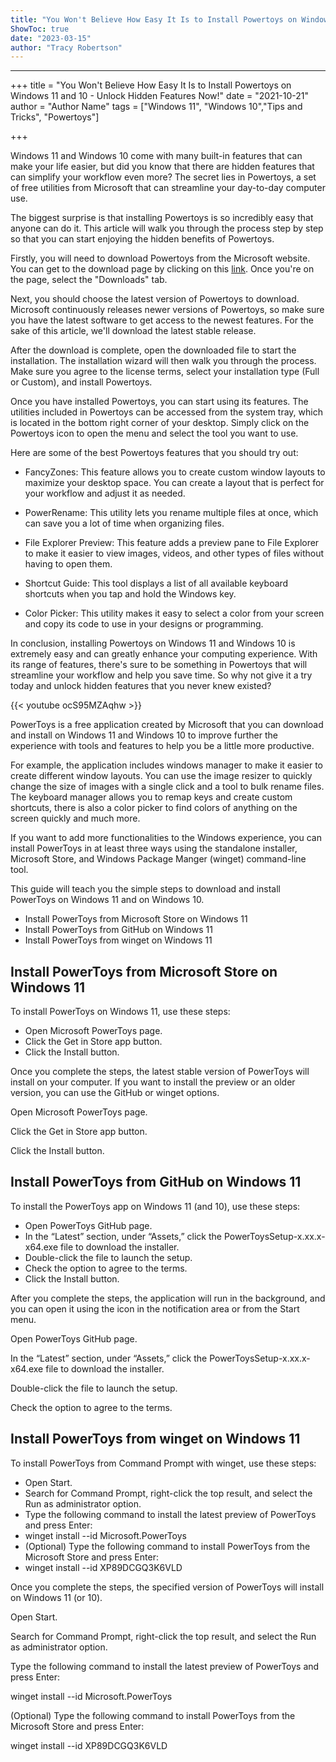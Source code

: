 ```yaml
---
title: "You Won't Believe How Easy It Is to Install Powertoys on Windows 11 and 10 - Unlock Hidden Features Now!"
ShowToc: true 
date: "2023-03-15"
author: "Tracy Robertson"
---
```

*****
+++
title = "You Won't Believe How Easy It Is to Install Powertoys on Windows 11 and 10 - Unlock Hidden Features Now!"
date = "2021-10-21"
author = "Author Name"
tags = ["Windows 11", "Windows 10","Tips and Tricks", "Powertoys"]

+++

Windows 11 and Windows 10 come with many built-in features that can make your life easier, but did you know that there are hidden features that can simplify your workflow even more? The secret lies in Powertoys, a set of free utilities from Microsoft that can streamline your day-to-day computer use.

The biggest surprise is that installing Powertoys is so incredibly easy that anyone can do it. This article will walk you through the process step by step so that you can start enjoying the hidden benefits of Powertoys.

Firstly, you will need to download Powertoys from the Microsoft website. You can get to the download page by clicking on this [link](https://docs.microsoft.com/en-us/windows/powertoys/install-and-configure). Once you're on the page, select the "Downloads" tab.

Next, you should choose the latest version of Powertoys to download. Microsoft continuously releases newer versions of Powertoys, so make sure you have the latest software to get access to the newest features. For the sake of this article, we'll download the latest stable release.

After the download is complete, open the downloaded file to start the installation. The installation wizard will then walk you through the process. Make sure you agree to the license terms, select your installation type (Full or Custom), and install Powertoys.

Once you have installed Powertoys, you can start using its features. The utilities included in Powertoys can be accessed from the system tray, which is located in the bottom right corner of your desktop. Simply click on the Powertoys icon to open the menu and select the tool you want to use.

Here are some of the best Powertoys features that you should try out:

- FancyZones: This feature allows you to create custom window layouts to maximize your desktop space. You can create a layout that is perfect for your workflow and adjust it as needed.

- PowerRename: This utility lets you rename multiple files at once, which can save you a lot of time when organizing files.

- File Explorer Preview: This feature adds a preview pane to File Explorer to make it easier to view images, videos, and other types of files without having to open them.

- Shortcut Guide: This tool displays a list of all available keyboard shortcuts when you tap and hold the Windows key.

- Color Picker: This utility makes it easy to select a color from your screen and copy its code to use in your designs or programming.

In conclusion, installing Powertoys on Windows 11 and Windows 10 is extremely easy and can greatly enhance your computing experience. With its range of features, there's sure to be something in Powertoys that will streamline your workflow and help you save time. So why not give it a try today and unlock hidden features that you never knew existed?

{{< youtube ocS95MZAqhw >}} 



PowerToys is a free application created by Microsoft that you can download and install on Windows 11 and Windows 10 to improve further the experience with tools and features to help you be a little more productive.
 
For example, the application includes windows manager to make it easier to create different window layouts. You can use the image resizer to quickly change the size of images with a single click and a tool to bulk rename files. The keyboard manager allows you to remap keys and create custom shortcuts, there is also a color picker to find colors of anything on the screen quickly and much more.
 
If you want to add more functionalities to the Windows experience, you can install PowerToys in at least three ways using the standalone installer, Microsoft Store, and Windows Package Manger (winget) command-line tool.
 
This guide will teach you the simple steps to download and install PowerToys on Windows 11 and on Windows 10.
 
- Install PowerToys from Microsoft Store on Windows 11
 - Install PowerToys from GitHub on Windows 11
 - Install PowerToys from winget on Windows 11

 
## Install PowerToys from Microsoft Store on Windows 11
 
To install PowerToys on Windows 11, use these steps:
 
- Open Microsoft PowerToys page.
 - Click the Get in Store app button.
 - Click the Install button.

 
Once you complete the steps, the latest stable version of PowerToys will install on your computer. If you want to install the preview or an older version, you can use the GitHub or winget options.
 
Open Microsoft PowerToys page.
 
Click the Get in Store app button.
 
Click the Install button.
 

 
## Install PowerToys from GitHub on Windows 11
 
To install the PowerToys app on Windows 11 (and 10), use these steps:
 
- Open PowerToys GitHub page.
 - In the “Latest” section, under “Assets,” click the PowerToysSetup-x.xx.x-x64.exe file to download the installer.
 - Double-click the file to launch the setup.
 - Check the option to agree to the terms.
 - Click the Install button.

 
After you complete the steps, the application will run in the background, and you can open it using the icon in the notification area or from the Start menu.
 
Open PowerToys GitHub page.
 
In the “Latest” section, under “Assets,” click the PowerToysSetup-x.xx.x-x64.exe file to download the installer.
 
Double-click the file to launch the setup.
 
Check the option to agree to the terms.
 
## Install PowerToys from winget on Windows 11
 
To install PowerToys from Command Prompt with winget, use these steps:
 
- Open Start.
 - Search for Command Prompt, right-click the top result, and select the Run as administrator option.
 - Type the following command to install the latest preview of PowerToys and press Enter:
 - winget install --id Microsoft.PowerToys
 - (Optional) Type the following command to install PowerToys from the Microsoft Store and press Enter:
 - winget install --id XP89DCGQ3K6VLD

 
Once you complete the steps, the specified version of PowerToys will install on Windows 11 (or 10).
 
Open Start.
 
Search for Command Prompt, right-click the top result, and select the Run as administrator option.
 
Type the following command to install the latest preview of PowerToys and press Enter:
 
winget install --id Microsoft.PowerToys
 
(Optional) Type the following command to install PowerToys from the Microsoft Store and press Enter:
 
winget install --id XP89DCGQ3K6VLD




